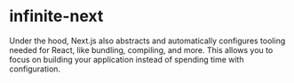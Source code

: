 # infinite-next
Under the hood, Next.js also abstracts and automatically configures tooling needed for React, like bundling, compiling, and more. This allows you to focus on building your application instead of spending time with configuration.
